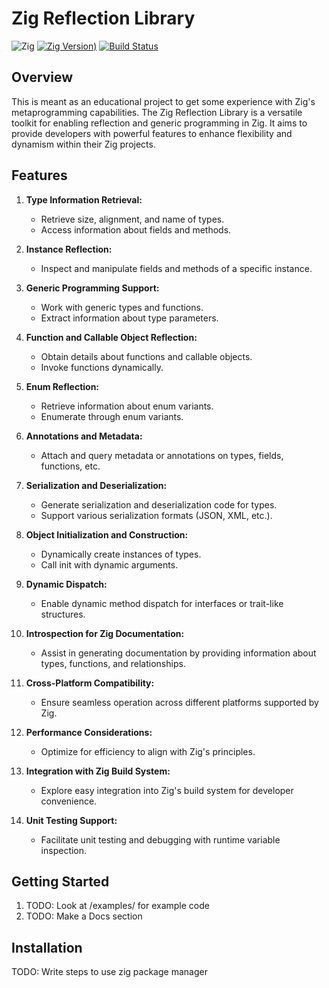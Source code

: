 # Zig Reflection Library
![Zig](https://img.shields.io/badge/Zig-%23F7A41D.svg?style=for-the-badge&logo=zig&logoColor=white)
[![Zig Version](https://img.shields.io/badge/zig-%3E%3Dnightly-orange))](https://ziglang.org/)
[![Build Status](https://github.com/JustinBraben/zig-clipse/actions/workflows/CI.yaml/badge.svg)](https://github.com/JustinBraben/zig-clipse/actions/workflows/CI.yaml)

## Overview

This is meant as an educational project to get some experience with Zig's metaprogramming capabilities. The Zig Reflection Library is a versatile toolkit for enabling reflection and generic programming in Zig. It aims to provide developers with powerful features to enhance flexibility and dynamism within their Zig projects. 

## Features

1. **Type Information Retrieval:**
   - Retrieve size, alignment, and name of types.
   - Access information about fields and methods.

2. **Instance Reflection:**
   - Inspect and manipulate fields and methods of a specific instance.

3. **Generic Programming Support:**
   - Work with generic types and functions.
   - Extract information about type parameters.

4. **Function and Callable Object Reflection:**
   - Obtain details about functions and callable objects.
   - Invoke functions dynamically.

5. **Enum Reflection:**
   - Retrieve information about enum variants.
   - Enumerate through enum variants.

6. **Annotations and Metadata:**
   - Attach and query metadata or annotations on types, fields, functions, etc.

7. **Serialization and Deserialization:**
   - Generate serialization and deserialization code for types.
   - Support various serialization formats (JSON, XML, etc.).

8. **Object Initialization and Construction:**
   - Dynamically create instances of types.
   - Call init with dynamic arguments.

9. **Dynamic Dispatch:**
   - Enable dynamic method dispatch for interfaces or trait-like structures.

10. **Introspection for Zig Documentation:**
    - Assist in generating documentation by providing information about types, functions, and relationships.

11. **Cross-Platform Compatibility:**
    - Ensure seamless operation across different platforms supported by Zig.

12. **Performance Considerations:**
    - Optimize for efficiency to align with Zig's principles.

13. **Integration with Zig Build System:**
    - Explore easy integration into Zig's build system for developer convenience.

14. **Unit Testing Support:**
    - Facilitate unit testing and debugging with runtime variable inspection.

## Getting Started

1. TODO: Look at /examples/ for example code
2. TODO: Make a Docs section

## Installation

TODO: Write steps to use zig package manager